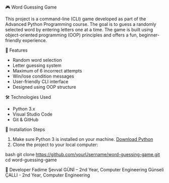

 🎮 Word Guessing Game

This project is a command-line (CLI) game developed as part of the Advanced Python Programming course. The goal is to guess a randomly selected word by entering letters one at a time. The game is built using object-oriented programming (OOP) principles and offers a fun, beginner-friendly experience.

 🚀 Features

- Random word selection
- Letter guessing system
- Maximum of 6 incorrect attempts
- Win/lose condition messages
- User-friendly CLI interface
- Designed using OOP structure

🛠️ Technologies Used

- Python 3.x
- Visual Studio Code
- Git & GitHub


 🧩 Installation Steps

1. Make sure Python 3 is installed on your machine. [Download Python](https://www.python.org/downloads/)
2. Clone the project to your local computer:

bash
git clone https://github.com/yourUsername/word-guessing-game.git
cd word-guessing-game


👤 Developer
Fadime Şevval GÜNİ – 2nd Year, Computer Engineering
Günseli ÇALLI -  2nd Year, Computer Engineering
